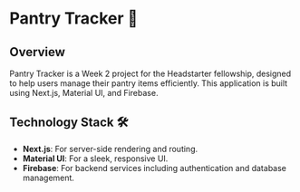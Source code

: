 # Pantry Tracker 🍞

## Overview
Pantry Tracker is a Week 2 project for the Headstarter fellowship, designed to help users manage their pantry items efficiently. This application is built using Next.js, Material UI, and Firebase.

## Technology Stack 🛠️
- **Next.js**: For server-side rendering and routing.
- **Material UI**: For a sleek, responsive UI.
- **Firebase**: For backend services including authentication and database management.


